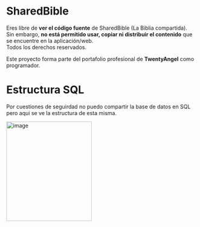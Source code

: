 # SharedBible

Eres libre de **ver el código fuente** de SharedBible (La Biblia compartida).  
Sin embargo, **no está permitido usar, copiar ni distribuir el contenido** que se encuentre en la aplicación/web.  
Todos los derechos reservados.  

Este proyecto forma parte del portafolio profesional de **TwentyAngel** como programador.


# Estructura SQL
Por cuestiones de seguirdad no puedo compartir la base de datos en SQL pero aqui se ve la estructura de esta misma.

<img width="226" height="263" alt="image" src="https://github.com/user-attachments/assets/7eceecca-911b-48f9-988f-c5e2ac6dde2d" />
